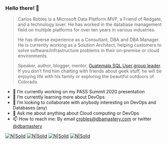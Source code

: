 ### Hello there! 👋


> Carlos Robles is a Microsoft Data Platform MVP, a Friend of Redgate, and a technology lover. He has worked in the database management field on multiple platforms for over ten years in various industries.
> 
> He has diverse experience as a Consultant, DBA and DBA Manager. He is currently working as a Solution Architect, helping customers to solve software/infrastructure problems in their on-premise or cloud environments.
> 
> Speaker, author, blogger, mentor, [Guatemala SQL User group leader](@gtssug). If you don’t find him chatting with friends about geek stuff, he will be enjoying life with his family or exploring the beautiful outdoors of Colorado.


- 🔭 I’m currently working on my PASS Summit 2020 presentation
- 🌱 I’m currently learning more about DevOps
- 🤝 I’m looking to collaborate with anybody interesting on DevOps and Databases (any)
- 💬 Ask me about anything about Cloud computing or DevOps
- 📫 How to reach me: By email [crobles@dbamastery.com](crobles@dbamastery.com) or twitter [@dbamastery](https://twitter.com/dbamastery)

[![N|Solid](http://dbamastery.com/wp-content/uploads/2018/08/if_twitter_circle_color_107170.png)](https://twitter.com/dbamastery) [![N|Solid](http://dbamastery.com/wp-content/uploads/2018/08/if_github_circle_black_107161.png)](https://github.com/dbamaster) [![N|Solid](http://dbamastery.com/wp-content/uploads/2018/08/if_linkedin_circle_color_107178.png)](https://www.linkedin.com/in/croblesdba/) [![N|Solid](http://dbamastery.com/wp-content/uploads/2018/08/if_browser_1055104.png)](http://dbamastery.com/)
